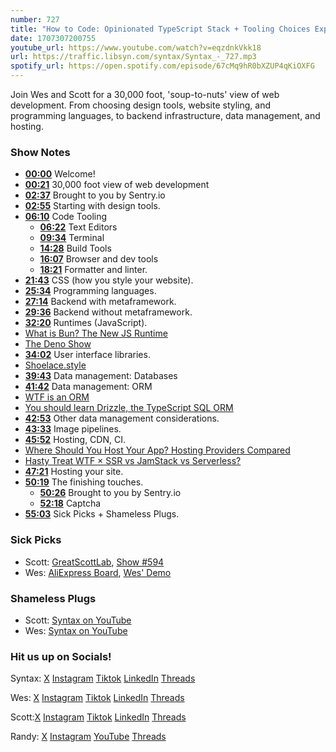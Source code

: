 ```yaml
---
number: 727
title: "How to Code: Opinionated TypeScript Stack + Tooling Choices Explained"
date: 1707307200755
youtube_url: https://www.youtube.com/watch?v=eqzdnkVkk18
url: https://traffic.libsyn.com/syntax/Syntax_-_727.mp3
spotify_url: https://open.spotify.com/episode/67cMq9hR0bXZUP4qKiOXFG
---
```


Join Wes and Scott for a 30,000 foot, 'soup-to-nuts' view of web development. From choosing design tools, website styling, and programming languages, to backend infrastructure, data management, and hosting.

### Show Notes

* **[00:00](#t=00:00)** Welcome!
* **[00:21](#t=00:21)** 30,000 foot view of web development
* **[02:37](#t=02:37)** Brought to you by Sentry.io
* **[02:55](#t=02:55)** Starting with design tools.
* **[06:10](#t=06:10)** Code Tooling
    * **[06:22](#t=06:22)** Text Editors
    * **[09:34](#t=09:34)** Terminal
    * **[14:28](#t=14:28)** Build Tools
    * **[16:07](#t=16:07)** Browser and dev tools
    * **[18:21](#t=18:21)** Formatter and linter.
* **[21:43](#t=21:43)** CSS (how you style your website).
* **[25:34](#t=25:34)** Programming languages.
* **[27:14](#t=27:14)** Backend with metaframework.
* **[29:36](#t=29:36)** Backend without metaframework.
* **[32:20](#t=32:20)** Runtimes (JavaScript).
* [What is Bun? The New JS Runtime](https://syntax.fm/show/488/what-is-bun-the-new-js-runtime)
* [The Deno Show](https://syntax.fm/show/322/the-deno-show)
* **[34:02](#t=34:02)** User interface libraries.
* [Shoelace.style](https://shoelace.style/)
* **[39:43](#t=39:43)** Data management: Databases
* **[41:42](#t=41:42)** Data management: ORM
* [WTF is an ORM](https://syntax.fm/show/633/wtf-is-an-orm)
* [You should learn Drizzle, the TypeScript SQL ORM](https://syntax.fm/show/721/you-should-learn-drizzle-the-typescript-sql-orm)
* **[42:53](#t=42:53)** Other data management considerations.
* **[43:33](#t=43:33)** Image pipelines.
* **[45:52](#t=45:52)** Hosting, CDN, CI.
* [Where Should You Host Your App? Hosting Providers Compared](https://syntax.fm/show/615/where-should-you-host-your-app-hosting-providers-compared)
* [Hasty Treat WTF × SSR vs JamStack vs Serverless?](https://syntax.fm/show/439/hasty-treat-wtf-ssr-vs-jamstack-vs-serverless)
* **[47:21](#t=47:21)** Hosting your site.
* **[50:19](#t=50:19)** The finishing touches.
    * **[50:26](#t=50:26)** Brought to you by Sentry.io
    * **[52:18](#t=52:18)** Captcha
* **[55:03](#t=55:03)** Sick Picks + Shameless Plugs.

### Sick Picks

- Scott: [GreatScottLab](https://www.youtube.com/@greatscottlab), [Show #594](https://syntax.fm/show/594/potluck-testing-animations-tools-for-learning-coding-related-injuries)
- Wes: [AliExpress Board](https://www.aliexpress.us/item/3256805764094416.html?spm=a2g0o.order_list.order_list_main.41.66671802K6Yx2m&gatewayAdapt=glo2usa4itemAdapt), [Wes' Demo](https://twitter.com/wesbos/status/1737299386114142714)

### Shameless Plugs

- Scott: [Syntax on YouTube](https://www.youtube.com/@syntaxfm)
- Wes: [Syntax on YouTube](https://www.youtube.com/@syntaxfm)

### Hit us up on Socials!

Syntax: [X](https://twitter.com/syntaxfm) [Instagram](https://www.instagram.com/syntax_fm/) [Tiktok](https://www.tiktok.com/@syntaxfm) [LinkedIn](https://www.linkedin.com/company/96077407/admin/feed/posts/) [Threads](https://www.threads.net/@syntax_fm)

Wes: [X](https://twitter.com/wesbos) [Instagram](https://www.instagram.com/wesbos/) [Tiktok](https://www.tiktok.com/@wesbos) [LinkedIn](https://www.linkedin.com/in/wesbos/) [Threads](https://www.threads.net/@wesbos)

Scott:[X](https://twitter.com/stolinski) [Instagram](https://www.instagram.com/stolinski/) [Tiktok](https://www.tiktok.com/@stolinski) [LinkedIn](https://www.linkedin.com/in/stolinski/) [Threads](https://www.threads.net/@stolinski)

Randy: [X](https://twitter.com/randyrektor) [Instagram](https://www.instagram.com/randyrektor/) [YouTube](https://www.youtube.com/@randyrektor) [Threads](https://www.threads.net/@randyrektor)
